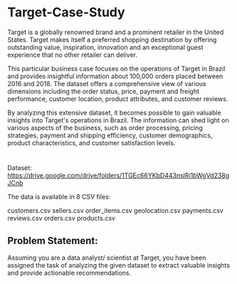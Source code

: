 # Target-Case-Study
Target is a globally renowned brand and a prominent retailer in the United States. Target makes itself a preferred shopping destination by offering outstanding value, inspiration, innovation and an exceptional guest experience that no other retailer can deliver.

This particular business case focuses on the operations of Target in Brazil and provides insightful information about 100,000 orders placed between 2016 and 2018. The dataset offers a comprehensive view of various dimensions including the order status, price, payment and freight performance, customer location, product attributes, and customer reviews.

By analyzing this extensive dataset, it becomes possible to gain valuable insights into Target's operations in Brazil. The information can shed light on various aspects of the business, such as order processing, pricing strategies, payment and shipping efficiency, customer demographics, product characteristics, and customer satisfaction levels.

#
Dataset: https://drive.google.com/drive/folders/1TGEc66YKbD443nslRi1bWgVd238gJCnb <br/>

The data is available in 8 CSV files:

customers.csv sellers.csv order_items.csv geolocation.csv payments.csv reviews.csv orders.csv products.csv

## Problem Statement:

Assuming you are a data analyst/ scientist at Target, you have been assigned the task of analyzing the given dataset to extract valuable insights and provide actionable recommendations.

